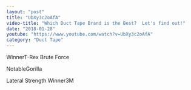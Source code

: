 ```yaml
---
layout: "post"
title: "UbXy3c2oAfA"
video-title: "Which Duct Tape Brand is the Best?  Let's find out!"
date: "2018-01-28"
youtube: "https://www.youtube.com/watch?v=UbXy3c2oAfA"
category: "Duct Tape"
---
```

<div class="space-y-1"><p><span class="inline-flex items-center justify-center px-2 py-1 mr-2 text-sm font-semibold leading-none text-red-50 bg-red-600 rounded-full">Winner</span>T-Rex Brute Force<br></p><p><span class="inline-flex items-center justify-center px-2 py-1 mr-2 text-sm font-semibold leading-none bg-white hover:bg-gray-100 text-gray-400 border border-gray-200 rounded-full">Notable</span>Gorilla<br></p><p><span class="inline-flex items-center justify-center px-2 py-1 mr-2 text-sm font-semibold leading-none bg-white hover:bg-gray-100 text-gray-400 border border-gray-200 rounded-full">Lateral Strength Winner</span>3M<br></p></div>